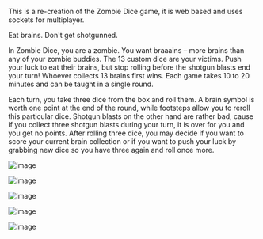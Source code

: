 This is a re-creation of the Zombie Dice game, it is web based and uses sockets for multiplayer.

Eat brains. Don't get shotgunned.

In Zombie Dice, you are a zombie. You want braaains – more brains than any of your zombie buddies. The 13 custom dice are your victims. Push your luck to eat their brains, but stop rolling before the shotgun blasts end your turn! Whoever collects 13 brains first wins. Each game takes 10 to 20 minutes and can be taught in a single round.

Each turn, you take three dice from the box and roll them. A brain symbol is worth one point at the end of the round, while footsteps allow you to reroll this particular dice. Shotgun blasts on the other hand are rather bad, cause if you collect three shotgun blasts during your turn, it is over for you and you get no points. After rolling three dice, you may decide if you want to score your current brain collection or if you want to push your luck by grabbing new dice so you have three again and roll once more.

![image](https://github.com/user-attachments/assets/5f2b320f-c3cb-425d-b7f1-1cb028891af4)

![image](https://github.com/user-attachments/assets/968046a0-29f4-45b5-b5c1-bd98311992e5)

![image](https://github.com/user-attachments/assets/5cef363a-7e21-4b39-9da2-0eee5beb52f6)

![image](https://github.com/user-attachments/assets/783a3639-3fb0-4414-bd2a-7f7b616166e3)

![image](https://github.com/user-attachments/assets/21f90477-2e9c-4855-996e-942df33942b4)

